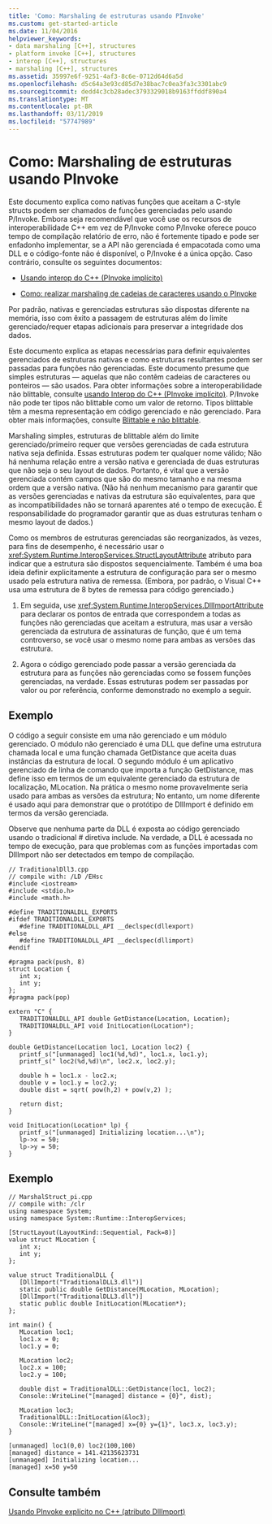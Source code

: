 ```yaml
---
title: 'Como: Marshaling de estruturas usando PInvoke'
ms.custom: get-started-article
ms.date: 11/04/2016
helpviewer_keywords:
- data marshaling [C++], structures
- platform invoke [C++], structures
- interop [C++], structures
- marshaling [C++], structures
ms.assetid: 35997e6f-9251-4af3-8c6e-0712d64d6a5d
ms.openlocfilehash: d5c64a3e93cd85d7e38bac7c0ea3fa3c3301abc9
ms.sourcegitcommit: dedd4c3cb28adec3793329018b9163ffddf890a4
ms.translationtype: MT
ms.contentlocale: pt-BR
ms.lasthandoff: 03/11/2019
ms.locfileid: "57747989"
---
```

# <a name="how-to-marshal-structures-using-pinvoke"></a>Como: Marshaling de estruturas usando PInvoke

Este documento explica como nativas funções que aceitam a C-style structs podem ser chamados de funções gerenciadas pelo usando P/Invoke. Embora seja recomendável que você use os recursos de interoperabilidade C++ em vez de P/Invoke como P/Invoke oferece pouco tempo de compilação relatório de erro, não é fortemente tipado e pode ser enfadonho implementar, se a API não gerenciada é empacotada como uma DLL e o código-fonte não é disponível, o P/Invoke é a única opção. Caso contrário, consulte os seguintes documentos:

- [Usando interop do C++ (PInvoke implícito)](../dotnet/using-cpp-interop-implicit-pinvoke.md)

- [Como: realizar marshaling de cadeias de caracteres usando o PInvoke](../dotnet/how-to-marshal-strings-using-pinvoke.md)

Por padrão, nativas e gerenciadas estruturas são dispostas diferente na memória, isso com êxito a passagem de estruturas além do limite gerenciado/requer etapas adicionais para preservar a integridade dos dados.

Este documento explica as etapas necessárias para definir equivalentes gerenciados de estruturas nativas e como estruturas resultantes podem ser passadas para funções não gerenciadas. Este documento presume que simples estruturas — aquelas que não contêm cadeias de caracteres ou ponteiros — são usados. Para obter informações sobre a interoperabilidade não blittable, consulte [usando Interop do C++ (PInvoke implícito)](../dotnet/using-cpp-interop-implicit-pinvoke.md). P/Invoke não pode ter tipos não blittable como um valor de retorno. Tipos blittable têm a mesma representação em código gerenciado e não gerenciado. Para obter mais informações, consulte [Blittable e não blittable](/dotnet/framework/interop/blittable-and-non-blittable-types).

Marshaling simples, estruturas de blittable além do limite gerenciado/primeiro requer que versões gerenciadas de cada estrutura nativa seja definida. Essas estruturas podem ter qualquer nome válido; Não há nenhuma relação entre a versão nativa e gerenciada de duas estruturas que não seja o seu layout de dados. Portanto, é vital que a versão gerenciada contém campos que são do mesmo tamanho e na mesma ordem que a versão nativa. (Não há nenhum mecanismo para garantir que as versões gerenciadas e nativas da estrutura são equivalentes, para que as incompatibilidades não se tornará aparentes até o tempo de execução. É responsabilidade do programador garantir que as duas estruturas tenham o mesmo layout de dados.)

Como os membros de estruturas gerenciadas são reorganizados, às vezes, para fins de desempenho, é necessário usar o <xref:System.Runtime.InteropServices.StructLayoutAttribute> atributo para indicar que a estrutura são dispostos sequencialmente. Também é uma boa ideia definir explicitamente a estrutura de configuração para ser o mesmo usado pela estrutura nativa de remessa. (Embora, por padrão, o Visual C++ usa uma estrutura de 8 bytes de remessa para código gerenciado.)

1. Em seguida, use <xref:System.Runtime.InteropServices.DllImportAttribute> para declarar os pontos de entrada que correspondem a todas as funções não gerenciadas que aceitam a estrutura, mas usar a versão gerenciada da estrutura de assinaturas de função, que é um tema controverso, se você usar o mesmo nome para ambas as versões das estrutura.

1. Agora o código gerenciado pode passar a versão gerenciada da estrutura para as funções não gerenciadas como se fossem funções gerenciadas, na verdade. Essas estruturas podem ser passadas por valor ou por referência, conforme demonstrado no exemplo a seguir.

## <a name="example"></a>Exemplo

O código a seguir consiste em uma não gerenciado e um módulo gerenciado. O módulo não gerenciado é uma DLL que define uma estrutura chamada local e uma função chamada GetDistance que aceita duas instâncias da estrutura de local. O segundo módulo é um aplicativo gerenciado de linha de comando que importa a função GetDistance, mas define isso em termos de um equivalente gerenciado da estrutura de localização, MLocation. Na prática o mesmo nome provavelmente seria usado para ambas as versões da estrutura; No entanto, um nome diferente é usado aqui para demonstrar que o protótipo de DllImport é definido em termos da versão gerenciada.

Observe que nenhuma parte da DLL é exposta ao código gerenciado usando o tradicional # diretiva include. Na verdade, a DLL é acessada no tempo de execução, para que problemas com as funções importadas com DllImport não ser detectados em tempo de compilação.

```
// TraditionalDll3.cpp
// compile with: /LD /EHsc
#include <iostream>
#include <stdio.h>
#include <math.h>

#define TRADITIONALDLL_EXPORTS
#ifdef TRADITIONALDLL_EXPORTS
   #define TRADITIONALDLL_API __declspec(dllexport)
#else
   #define TRADITIONALDLL_API __declspec(dllimport)
#endif

#pragma pack(push, 8)
struct Location {
   int x;
   int y;
};
#pragma pack(pop)

extern "C" {
   TRADITIONALDLL_API double GetDistance(Location, Location);
   TRADITIONALDLL_API void InitLocation(Location*);
}

double GetDistance(Location loc1, Location loc2) {
   printf_s("[unmanaged] loc1(%d,%d)", loc1.x, loc1.y);
   printf_s(" loc2(%d,%d)\n", loc2.x, loc2.y);

   double h = loc1.x - loc2.x;
   double v = loc1.y = loc2.y;
   double dist = sqrt( pow(h,2) + pow(v,2) );

   return dist;
}

void InitLocation(Location* lp) {
   printf_s("[unmanaged] Initializing location...\n");
   lp->x = 50;
   lp->y = 50;
}
```

## <a name="example"></a>Exemplo

```
// MarshalStruct_pi.cpp
// compile with: /clr
using namespace System;
using namespace System::Runtime::InteropServices;

[StructLayout(LayoutKind::Sequential, Pack=8)]
value struct MLocation {
   int x;
   int y;
};

value struct TraditionalDLL {
   [DllImport("TraditionalDLL3.dll")]
   static public double GetDistance(MLocation, MLocation);
   [DllImport("TraditionalDLL3.dll")]
   static public double InitLocation(MLocation*);
};

int main() {
   MLocation loc1;
   loc1.x = 0;
   loc1.y = 0;

   MLocation loc2;
   loc2.x = 100;
   loc2.y = 100;

   double dist = TraditionalDLL::GetDistance(loc1, loc2);
   Console::WriteLine("[managed] distance = {0}", dist);

   MLocation loc3;
   TraditionalDLL::InitLocation(&loc3);
   Console::WriteLine("[managed] x={0} y={1}", loc3.x, loc3.y);
}
```

```Output
[unmanaged] loc1(0,0) loc2(100,100)
[managed] distance = 141.42135623731
[unmanaged] Initializing location...
[managed] x=50 y=50
```

## <a name="see-also"></a>Consulte também

[Usando PInvoke explícito no C++ (atributo DllImport)](../dotnet/using-explicit-pinvoke-in-cpp-dllimport-attribute.md)
